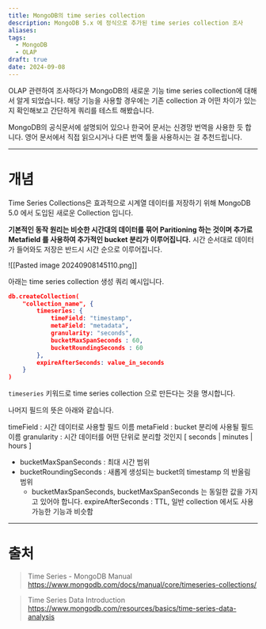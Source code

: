 ```yaml
---
title: MongoDB의 time series collection
description: MongoDB 5.x 에 정식으로 추가된 time series collection 조사
aliases: 
tags:
  - MongoDB
  - OLAP
draft: true
date: 2024-09-08
---
```

OLAP 관련하여 조사하다가 MongoDB의 새로운 기능 time series collection에 대해서 알게 되었습니다. 해당 기능을 사용할 경우에는 기존 collection 과 어떤 차이가 있는지 확인해보고 간단하게 쿼리를 테스트 해봤습니다.

MongoDB의 공식문서에 설명되어 있으나 한국어 문서는 신경망 번역을 사용한 듯 합니다. 영어 문서에서 직접 읽으시거나 다른 번역 툴을 사용하시는 걸 추천드립니다. 


---
# 개념

Time Series Collections은 효과적으로 시계열 데이터를 저장하기 위해  MongoDB 5.0 에서 도입된 새로운 Collection 입니다. 

**기본적인 동작 원리는 비슷한 시간대의 데이터를 묶어 Paritioning 하는 것이며 추가로 Metafield 를 사용하여 추가적인 bucket 분리가 이루어집니다.** 시간 순서대로 데이터가 들어와도 저장은 반드시 시간 순으로 이루어집니다. 

![[Pasted image 20240908145110.png]]


아래는 time series collection 생성 쿼리 예시입니다.
``` json
db.createCollection( 
	"collection_name", {
		timeseries: {
			timeField: "timestamp",
			metaField: "metadata",
			granularity: "seconds",
			bucketMaxSpanSeconds : 60,
			bucketRoundingSeconds : 60
		},
		expireAfterSeconds: value_in_seconds 
	} 
)
```

`timeseries` 키워드로 time series collection 으로 만든다는 것을 명시합니다.

나머지 필드의 뜻은 아래와 같습니다.  

timeField : 시간 데이터로 사용할 필드 이름
metaField : bucket 분리에 사용될 필드 이름 
granularity : 시간 데이터를 어떤 단위로 분리할 것인지 \[ seconds | minutes | hours ] 
- bucketMaxSpanSeconds : 최대 시간 범위 
- bucketRoundingSeconds : 새롭게 생성되는 bucket의 timestamp 의 반올림 범위
	- bucketMaxSpanSeconds, bucketMaxSpanSeconds 는 동일한 값을 가지고 있어야 합니다.
expireAfterSeconds : TTL, 일반 collection 에서도 사용 가능한 기능과 비슷함



---
# 출처

>Time Series - MongoDB Manual
>https://www.mongodb.com/docs/manual/core/timeseries-collections/

> Time Series Data Introduction 
> https://www.mongodb.com/resources/basics/time-series-data-analysis

